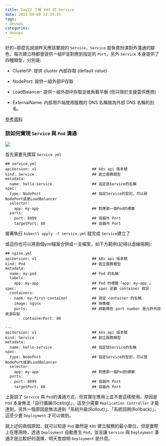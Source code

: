 ```yaml
---
title: Day22 了解 K8S 的 Service
date: 2021-09-08 13:34:55
tags:
- devops
categories: 
- devops
---
```


好的~那麼先說說昨天應該要說的 `Service`，`Service` 是負責扮演對外溝通的腳色，每次建立時都會提供一組IP並對應到指定的 `Port`，另外 `Service` 本身提供了四種類型，分別是:

- ClusterIP: 提供 cluster 內部存取 (default value)

- NodePort: 提供一組外部IP存取

- LoadBalancer: 提供一組外部IP存取並做負載平衡 (但只限於支援雲供應商)

- ExternalName: 內部用戶端使用服務的 DNS 名稱做為外部 DNS 名稱的別名。

  <!--more-->

[參考資料](https://cloud.google.com/kubernetes-engine/docs/concepts/service?hl=zh-tw)

### 該如何實現 `Service` 與 `Pod` 溝通

![](https://i.imgur.com/OdmH7Em.png)

首先需要先撰寫 `Service yml`

```
## service.yml
apiVersion: v1                         ## k8s api 版本號
kind: Service                          ## 創立服務類型
metadata:
  name: hello-service                  ## 指定該Service的名稱
spec:
  type: NodePort                       ## 指定Service的型別，可以是NodePort或是LoadBalancer
  selector:
    app: my-app                        ## 對應那一個Pod的標籤
  ports:
  - port: 8099                         ## 容器外 Port
    targetPort: 80                     ## 容器內 Port
```

接著執行 `kubectl apply -f service.yml` 就完成 `Service`建立了

或這你也可以將兩個yml檔案合併成一支檔案，如下方範例(記得以虛線隔開):

```
## nginx.yml
apiVersion: v1                         ## k8s api 版本號
kind: Pod                              ## 創立服務類型
metadata:
  name: my-pod                         ## Pod 的名稱
  labels:
    app: my-app                        ## Pod 的標籤「app: my-app 」
spec:                                  ## spec 定義 container 資訊
  containers:
  - name: my-first-container           ## 設定 container 的名稱
    image: nginx                       ## 映像檔
    ports:                             ## 啟動哪些 port number 是允許外部資源存取
      - containerPort: 80

---
apiVersion: v1                         ## k8s api 版本號
kind: Service                          ## 創立服務類型
metadata:
  name: hello-service                  ## 指定該Service的名稱
spec:
  type: NodePort                       ## 指定Service的型別，可以是NodePort或是LoadBalancer
  selector:
    app: my-app                        ## 對應那一個Pod的標籤
  ports:
  - port: 8099                         ## 容器外 Port
    targetPort: 80                     ## 容器內 Port
```

上面說了 `Service` 與 `Pod`的溝通方式，但其實在應用上並不會這樣使用，原因是 `Pod` 本身無法「自行擴展(Scaling)」，這至少需要 `Replication Controller` 才能達到，另外一個原因是無法達到「系統升級(Rollout)」、「系統回朔(Rollback)」，這至少要 `Deployment` 才可以做到。

就上述的兩個原因，就可以知道 `Pod` 雖然是 `K8S` 建立服務的最小單位，但是實際上在應用時，透過 `Deployment` 自動產生 `Pod`，並且讓 `Service` 與 `Deployment` 溝通才是比較好的選擇，明天會說明 `Deployment` 是什麼。

